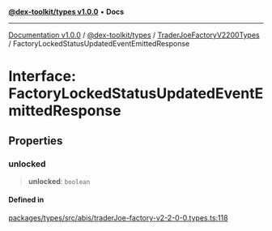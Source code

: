 [**@dex-toolkit/types v1.0.0**](../../../README.md) • **Docs**

***

[Documentation v1.0.0](../../../../../packages.md) / [@dex-toolkit/types](../../../README.md) / [TraderJoeFactoryV2200Types](../README.md) / FactoryLockedStatusUpdatedEventEmittedResponse

# Interface: FactoryLockedStatusUpdatedEventEmittedResponse

## Properties

### unlocked

> **unlocked**: `boolean`

#### Defined in

[packages/types/src/abis/traderJoe-factory-v2-2-0-0.types.ts:118](https://github.com/niZmosis/dex-toolkit/blob/3d8b41b44787b30fbea5de3ab4737662ffb61bc8/packages/types/src/abis/traderJoe-factory-v2-2-0-0.types.ts#L118)
